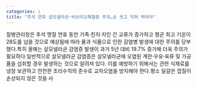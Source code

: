 ```yaml
---
categories: i
title: "추석 연휴 살모넬라균·비브리오패혈증 주의…손 씻고 익혀 먹어야"
---
```

질병관리청은 추석 명절 연휴 동안 가족·친지·지인 간 교류가 증가하고 평균 최고 기온이 28도를 넘을 것으로 예상됨에 따라 물과 식품으로 인한 감염병 발생에 대한 주의를 당부했다.특히 올해는 살모넬라균 감염증 발생이 과거 5년 대비 19.7% 증가해 더욱 주의가 필요하다.일반적으로 살모넬라균 감염증은 살모넬라균에 오염된 계란·우유·육류 및 가공품을 섭취할 경우 발생하는 것으로 알려져 있다. 이를 예방하기 위해서는 관련 식재료를 냉장 보관하고 안전한 조리수칙의 준수로 교차오염을 방지해야 한다.평소 달걀은 껍질이 손상되지 않은 것을 사